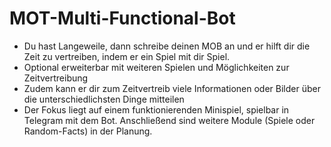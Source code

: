 # MOT-Multi-Functional-Bot


- Du hast Langeweile, dann schreibe deinen MOB an und er hilft dir die Zeit zu vertreiben, indem er ein Spiel mit dir Spiel.
- Optional erweiterbar mit weiteren Spielen und Möglichkeiten zur Zeitvertreibung
- Zudem kann er dir zum Zeitvertreib viele Informationen oder Bilder über die unterschiedlichsten Dinge mitteilen
- Der Fokus liegt auf einem funktionierenden Minispiel, spielbar in Telegram mit dem Bot. Anschließend sind weitere Module (Spiele oder Random-Facts) in der Planung.
